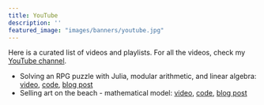 ```yaml
---
title: YouTube
description: ''
featured_image: "images/banners/youtube.jpg"
---
```


Here is a curated list of videos and playlists.
For all the videos, check my [YouTube channel](https://youtube.com/@abelsiqueira).

- Solving an RPG puzzle with Julia, modular arithmetic, and linear algebra: [video](https://youtu.be/L4QgBuiMmUk), [code](https://github.com/abelsiqueira/youtube/blob/main/rpg-puzzle.jl), [blog post](https://abelsiqueira.com/blog/2023-04-27-solving-an-rpg-puzzle-with-julia/)
- Selling art on the beach - mathematical model: [video](https://youtu.be/IOUi1juD5HQ), [code](https://github.com/abelsiqueira/youtube/blob/main/selling-art-on-the-beach.jl), [blog post](https://abelsiqueira.com/blog/2023-06-14-selling-art-on-the-beach/)
